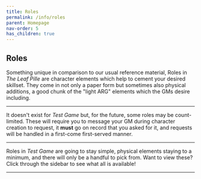 ```yaml
---
title: Roles
permalink: /info/roles
parent: Homepage
nav-order: 5
has_children: true
---
```


## Roles

Something unique in comparison to our usual reference material, Roles in *The Leaf Pille* are character elements which help to cement your desired skillset. They come in not only a paper form but sometimes also physical additions, a good chunk of the "light ARG" elements which the GMs desire including.

---

It doesn't exist for *Test Game* but, for the future, some roles may be count-limited. These will require you to message your GM during character creation to request, it **must** go on record that you asked for it, and requests will be handled in a first-come first-served manner.

---

Roles in *Test Game* are going to stay simple, physical elements staying to a minimum, and there will only be a handful to pick from. Want to view these? Click through the sidebar to see what all is available! 

---
